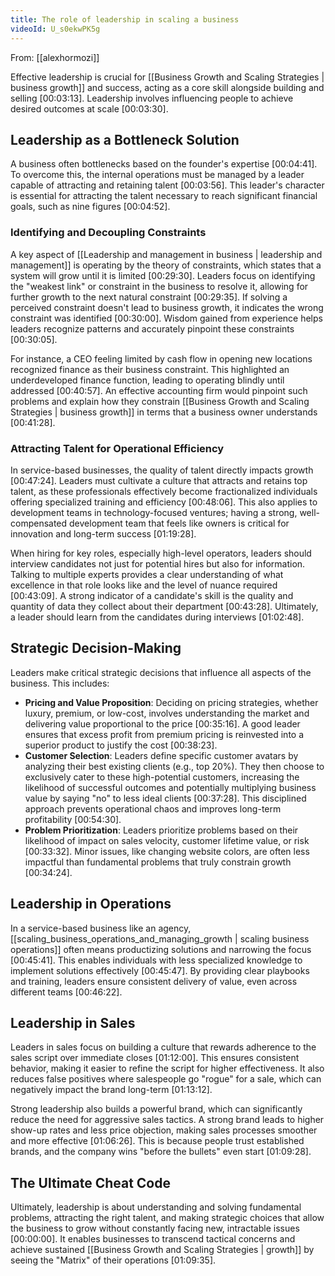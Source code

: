 ```yaml
---
title: The role of leadership in scaling a business
videoId: U_s0ekwPK5g
---
```


From: [[alexhormozi]] <br/> 

Effective leadership is crucial for [[Business Growth and Scaling Strategies | business growth]] and success, acting as a core skill alongside building and selling <a class="yt-timestamp" data-t="00:03:13">[00:03:13]</a>. Leadership involves influencing people to achieve desired outcomes at scale <a class="yt-timestamp" data-t="00:03:30">[00:03:30]</a>.

## Leadership as a Bottleneck Solution

A business often bottlenecks based on the founder's expertise <a class="yt-timestamp" data-t="00:04:41">[00:04:41]</a>. To overcome this, the internal operations must be managed by a leader capable of attracting and retaining talent <a class="yt-timestamp" data-t="00:03:56">[00:03:56]</a>. This leader's character is essential for attracting the talent necessary to reach significant financial goals, such as nine figures <a class="yt-timestamp" data-t="00:04:52">[00:04:52]</a>.

### Identifying and Decoupling Constraints

A key aspect of [[Leadership and management in business | leadership and management]] is operating by the theory of constraints, which states that a system will grow until it is limited <a class="yt-timestamp" data-t="00:29:30">[00:29:30]</a>. Leaders focus on identifying the "weakest link" or constraint in the business to resolve it, allowing for further growth to the next natural constraint <a class="yt-timestamp" data-t="00:29:35">[00:29:35]</a>. If solving a perceived constraint doesn't lead to business growth, it indicates the wrong constraint was identified <a class="yt-timestamp" data-t="00:30:00">[00:30:00]</a>. Wisdom gained from experience helps leaders recognize patterns and accurately pinpoint these constraints <a class="yt-timestamp" data-t="00:30:05">[00:30:05]</a>.

For instance, a CEO feeling limited by cash flow in opening new locations recognized finance as their business constraint. This highlighted an underdeveloped finance function, leading to operating blindly until addressed <a class="yt-timestamp" data-t="00:40:57">[00:40:57]</a>. An effective accounting firm would pinpoint such problems and explain how they constrain [[Business Growth and Scaling Strategies | business growth]] in terms that a business owner understands <a class="yt-timestamp" data-t="00:41:28">[00:41:28]</a>.

### Attracting Talent for Operational Efficiency

In service-based businesses, the quality of talent directly impacts growth <a class="yt-timestamp" data-t="00:47:24">[00:47:24]</a>. Leaders must cultivate a culture that attracts and retains top talent, as these professionals effectively become fractionalized individuals offering specialized training and efficiency <a class="yt-timestamp" data-t="00:48:06">[00:48:06]</a>. This also applies to development teams in technology-focused ventures; having a strong, well-compensated development team that feels like owners is critical for innovation and long-term success <a class="yt-timestamp" data-t="01:19:28">[01:19:28]</a>.

When hiring for key roles, especially high-level operators, leaders should interview candidates not just for potential hires but also for information. Talking to multiple experts provides a clear understanding of what excellence in that role looks like and the level of nuance required <a class="yt-timestamp" data-t="00:43:09">[00:43:09]</a>. A strong indicator of a candidate's skill is the quality and quantity of data they collect about their department <a class="yt-timestamp" data-t="00:43:28">[00:43:28]</a>. Ultimately, a leader should learn from the candidates during interviews <a class="yt-timestamp" data-t="01:02:48">[01:02:48]</a>.

## Strategic Decision-Making

Leaders make critical strategic decisions that influence all aspects of the business. This includes:

*   **Pricing and Value Proposition**: Deciding on pricing strategies, whether luxury, premium, or low-cost, involves understanding the market and delivering value proportional to the price <a class="yt-timestamp" data-t="00:35:16">[00:35:16]</a>. A good leader ensures that excess profit from premium pricing is reinvested into a superior product to justify the cost <a class="yt-timestamp" data-t="00:38:23">[00:38:23]</a>.
*   **Customer Selection**: Leaders define specific customer avatars by analyzing their best existing clients (e.g., top 20%). They then choose to exclusively cater to these high-potential customers, increasing the likelihood of successful outcomes and potentially multiplying business value by saying "no" to less ideal clients <a class="yt-timestamp" data-t="00:37:28">[00:37:28]</a>. This disciplined approach prevents operational chaos and improves long-term profitability <a class="yt-timestamp" data-t="00:54:30">[00:54:30]</a>.
*   **Problem Prioritization**: Leaders prioritize problems based on their likelihood of impact on sales velocity, customer lifetime value, or risk <a class="yt-timestamp" data-t="00:33:32">[00:33:32]</a>. Minor issues, like changing website colors, are often less impactful than fundamental problems that truly constrain growth <a class="yt-timestamp" data-t="00:34:24">[00:34:24]</a>.

## Leadership in Operations

In a service-based business like an agency, [[scaling_business_operations_and_managing_growth | scaling business operations]] often means productizing solutions and narrowing the focus <a class="yt-timestamp" data-t="00:45:41">[00:45:41]</a>. This enables individuals with less specialized knowledge to implement solutions effectively <a class="yt-timestamp" data-t="00:45:47">[00:45:47]</a>. By providing clear playbooks and training, leaders ensure consistent delivery of value, even across different teams <a class="yt-timestamp" data-t="00:46:22">[00:46:22]</a>.

## Leadership in Sales

Leaders in sales focus on building a culture that rewards adherence to the sales script over immediate closes <a class="yt-timestamp" data-t="01:12:00">[01:12:00]</a>. This ensures consistent behavior, making it easier to refine the script for higher effectiveness. It also reduces false positives where salespeople go "rogue" for a sale, which can negatively impact the brand long-term <a class="yt-timestamp" data-t="01:13:12">[01:13:12]</a>.

Strong leadership also builds a powerful brand, which can significantly reduce the need for aggressive sales tactics. A strong brand leads to higher show-up rates and less price objection, making sales processes smoother and more effective <a class="yt-timestamp" data-t="01:06:26">[01:06:26]</a>. This is because people trust established brands, and the company wins "before the bullets" even start <a class="yt-timestamp" data-t="01:09:28">[01:09:28]</a>.

## The Ultimate Cheat Code

Ultimately, leadership is about understanding and solving fundamental problems, attracting the right talent, and making strategic choices that allow the business to grow without constantly facing new, intractable issues <a class="yt-timestamp" data-t="00:00:00">[00:00:00]</a>. It enables businesses to transcend tactical concerns and achieve sustained [[Business Growth and Scaling Strategies | growth]] by seeing the "Matrix" of their operations <a class="yt-timestamp" data-t="01:09:35">[01:09:35]</a>.